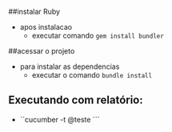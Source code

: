 ##instalar Ruby
 * apos instalacao 
    * executar comando ```gem install bundler```

##acessar o projeto
* para instalar as dependencias 
    * executar o comando ```bundle install```
 

## Executando com relatório:

* ``cucumber -t @teste ```

